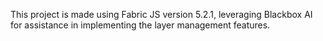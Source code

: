 This project is made using Fabric JS version 5.2.1, leveraging Blackbox AI for assistance in implementing the layer management features.
